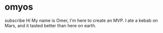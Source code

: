 # omyos
subscribe
Hi My name is Omer, I'm here to create an MVP.
I ate a kebab on Mars, and it tasted better than here on earth.
